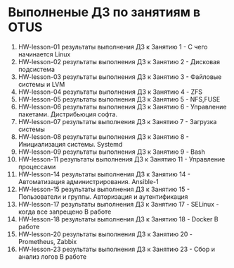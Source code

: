 # Выполненые ДЗ по занятиям в OTUS
1.  HW-lesson-01 результаты выполнения ДЗ к Занятию 1  - С чего начинается Linux
2.  HW-lesson-02 результаты выполнения ДЗ к Занятию 2  - Дисковая подсистема
3.  HW-lesson-03 результаты выполнения ДЗ к Занятию 3  - Файловые системы и LVM
4.  HW-lesson-04 результаты выполнения ДЗ к Занятию 4  - ZFS
5.  HW-lesson-05 результаты выполнения ДЗ к Занятию 5  - NFS,FUSE
6.  HW-lesson-06 результаты выполнения ДЗ к Занятию 6  - Управление пакетами. Дистрибьюция софта.
7.  HW-lesson-07 результаты выполнения ДЗ к Занятию 7  - Загрузка системы
8.  HW-lesson-08 результаты выполнения ДЗ к Занятию 8  - Инициализация системы. Systemd
9.  HW-lesson-09 результаты выполнения ДЗ к Занятию 9  - Bash 
10. HW-lesson-11 результаты выполнения ДЗ к Занятию 11 - Управление процессами 
11. HW-lesson-14 результаты выполнения ДЗ к Занятию 14 - Автоматизация администрирования. Ansible-1 
12. HW-lesson-15 результаты выполнения ДЗ к Занятию 15 - Пользователи и группы. Авторизация и аутентификация
13. HW-lesson-17 результаты выполнения ДЗ к Занятию 17 - SELinux - когда все запрещено     В работе
14. HW-lesson-18 результаты выполнения ДЗ к Занятию 18 - Docker                            В работе
15. HW-lesson-20 результаты выполнения ДЗ к Занятию 20 - Prometheus, Zabbix
16. HW-lesson-23 результаты выполнения ДЗ к Занятию 23 - Сбор и анализ логов               В работе
